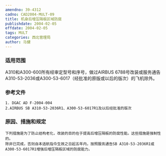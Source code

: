 ```yaml
---
amendno: 39-4312
cadno: CAD2004-MULT-09
title: 机身后增压隔板区域防腐
publishdate: 2004-02-05
effdate: 2004-02-05
tags: MULT
categories: 西北管理局
author: 马健
---
```


### 适用范围 
A310和A300-600所有经审定型号和序号，做过AIRBUS 6788号改装或服务通告A310-53-2036或A300-53-6017（经批准的原版或以后的版次）的飞机除外。

<!--more-->
### 参考文件
    1. DGAC AD F-2004-004  
    2.AIRBUS SB A310-53-2036R1、A300-53-6017R1及以后经批准的版次

### 原因、措施和规定 
    下列措施是为了防止结构老化，改装的目的在于提高后增压隔板的防腐性能。这些措施是强制性的。 
    除非已完成，否则自本适航指令生效之日起五年内，按照服务通告SB A310-53-2036R1或A300-53-6017R1增强后增压隔板区域的防腐能力。
